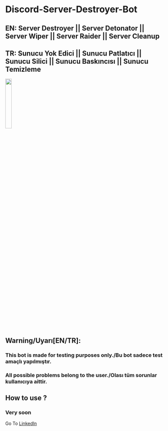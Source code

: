 # Discord-Server-Destroyer-Bot
## EN: Server Destroyer || Server Detonator || Server Wiper || Server Raider || Server Cleanup 

## TR: Sunucu Yok Edici || Sunucu Patlatıcı || Sunucu Silici || Sunucu Baskıncısı || Sunucu Temizleme 
<img src="https://png.vector.me/files/images/3/8/384579/warning_icon_preview" width="20%" height="20%">

## Warning/Uyarı[EN/TR]:
### This bot is made for testing purposes only./Bu bot sadece test amaçlı yapılmıştır.
### All possible problems belong to the user./Olası tüm sorunlar kullanıcıya aittir.


## How to use ?
### Very soon

<!-- ![video]() --> 

Go To [LinkedIn](https://www.linkedin.com/in/furkanulgen/)